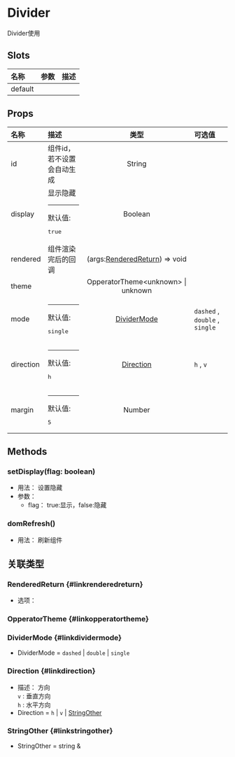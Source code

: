# Divider


Divider使用

## Slots


<div class="slots">

| 名称    | 参数 | 描述 |
| :------ | :--- | :--- |
| default |      |      |

</div>



## Props


<div class="props">

| 名称      | 描述                                   |                           类型                          | 可选值                         |
| :-------- | :------------------------------------- | :-----------------------------------------------------: | :----------------------------- |
| id        | 组件id，若不设置会自动生成             |                          String                         |                                |
| display   | 显示隐藏<hr>默认值:<br><pre>true</pre> |                         Boolean                         |                                |
| rendered  | 组件渲染完后的回调                     | (args:[RenderedReturn](#linkrenderedreturn)) =&gt; void |                                |
| theme     |                                        |         OpperatorTheme&lt;unknown&gt; \| unknown        |                                |
| mode      | <hr>默认值:<br><pre>single</pre>       |             [DividerMode](#linkdividermode)             | `dashed` , `double` , `single` |
| direction | <hr>默认值:<br><pre>h</pre>            |               [Direction](#linkdirection)               | `h` , `v`                      |
| margin    | <hr>默认值:<br><pre>5</pre>            |                          Number                         |                                |

</div>



## Methods

### setDisplay(flag: boolean)
- 用法： 设置隐藏
- 参数：
	 - flag： true:显示，false:隐藏

### domRefresh()
- 用法： 刷新组件

## 关联类型



### RenderedReturn {#linkrenderedreturn}

- 选项：

### OpperatorTheme {#linkopperatortheme}


### DividerMode {#linkdividermode}

- DividerMode = 	 `dashed` \| `double` \| `single`

### Direction {#linkdirection}

- 描述： 方向<br/>`v` : 垂直方向<br/>`h` : 水平方向
- Direction = 	 `h` \| `v` \| [StringOther](#linkstringother)

### StringOther {#linkstringother}

- StringOther = 	 string \& 